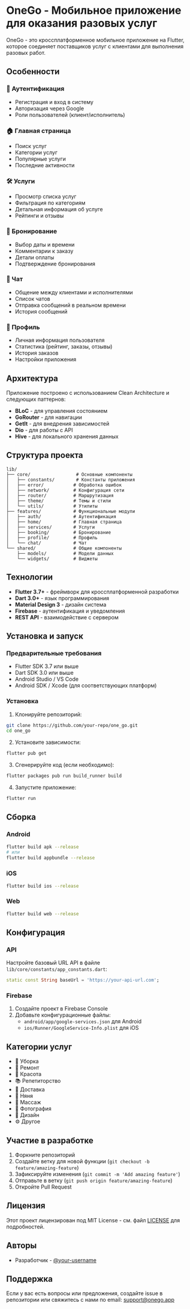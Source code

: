 # OneGo - Мобильное приложение для оказания разовых услуг

OneGo - это кроссплатформенное мобильное приложение на Flutter, которое соединяет поставщиков услуг с клиентами для выполнения разовых работ.

## Особенности

### 🔐 Аутентификация
- Регистрация и вход в систему
- Авторизация через Google
- Роли пользователей (клиент/исполнитель)

### 🏠 Главная страница
- Поиск услуг
- Категории услуг
- Популярные услуги
- Последние активности

### 🛠 Услуги
- Просмотр списка услуг
- Фильтрация по категориям
- Детальная информация об услуге
- Рейтинги и отзывы

### 📅 Бронирование
- Выбор даты и времени
- Комментарии к заказу
- Детали оплаты
- Подтверждение бронирования

### 💬 Чат
- Общение между клиентами и исполнителями
- Список чатов
- Отправка сообщений в реальном времени
- История сообщений

### 👤 Профиль
- Личная информация пользователя
- Статистика (рейтинг, заказы, отзывы)
- История заказов
- Настройки приложения

## Архитектура

Приложение построено с использованием Clean Architecture и следующих паттернов:

- **BLoC** - для управления состоянием
- **GoRouter** - для навигации
- **GetIt** - для внедрения зависимостей
- **Dio** - для работы с API
- **Hive** - для локального хранения данных

## Структура проекта

```
lib/
├── core/                 # Основные компоненты
│   ├── constants/        # Константы приложения
│   ├── error/           # Обработка ошибок
│   ├── network/         # Конфигурация сети
│   ├── router/          # Маршрутизация
│   ├── theme/           # Темы и стили
│   └── utils/           # Утилиты
├── features/            # Функциональные модули
│   ├── auth/            # Аутентификация
│   ├── home/            # Главная страница
│   ├── services/        # Услуги
│   ├── booking/         # Бронирование
│   ├── profile/         # Профиль
│   └── chat/            # Чат
└── shared/              # Общие компоненты
    ├── models/          # Модели данных
    └── widgets/         # Виджеты
```

## Технологии

- **Flutter 3.7+** - фреймворк для кроссплатформенной разработки
- **Dart 3.0+** - язык программирования
- **Material Design 3** - дизайн система
- **Firebase** - аутентификация и уведомления
- **REST API** - взаимодействие с сервером

## Установка и запуск

### Предварительные требования

- Flutter SDK 3.7 или выше
- Dart SDK 3.0 или выше
- Android Studio / VS Code
- Android SDK / Xcode (для соответствующих платформ)

### Установка

1. Клонируйте репозиторий:
```bash
git clone https://github.com/your-repo/one_go.git
cd one_go
```

2. Установите зависимости:
```bash
flutter pub get
```

3. Сгенерируйте код (если необходимо):
```bash
flutter packages pub run build_runner build
```

4. Запустите приложение:
```bash
flutter run
```

## Сборка

### Android
```bash
flutter build apk --release
# или
flutter build appbundle --release
```

### iOS
```bash
flutter build ios --release
```

### Web
```bash
flutter build web --release
```

## Конфигурация

### API
Настройте базовый URL API в файле `lib/core/constants/app_constants.dart`:
```dart
static const String baseUrl = 'https://your-api-url.com';
```

### Firebase
1. Создайте проект в Firebase Console
2. Добавьте конфигурационные файлы:
   - `android/app/google-services.json` для Android
   - `ios/Runner/GoogleService-Info.plist` для iOS

## Категории услуг

- 🧹 Уборка
- 🔧 Ремонт
- 💄 Красота
- 📚 Репетиторство
- 🚚 Доставка
- 👶 Няня
- 💆 Массаж
- 📸 Фотография
- 🎨 Дизайн
- ⚙️ Другое

## Участие в разработке

1. Форкните репозиторий
2. Создайте ветку для новой функции (`git checkout -b feature/amazing-feature`)
3. Зафиксируйте изменения (`git commit -m 'Add amazing feature'`)
4. Отправьте в ветку (`git push origin feature/amazing-feature`)
5. Откройте Pull Request

## Лицензия

Этот проект лицензирован под MIT License - см. файл [LICENSE](LICENSE) для подробностей.

## Авторы

- Разработчик - [@your-username](https://github.com/your-username)

## Поддержка

Если у вас есть вопросы или предложения, создайте issue в репозитории или свяжитесь с нами по email: support@onego.app
